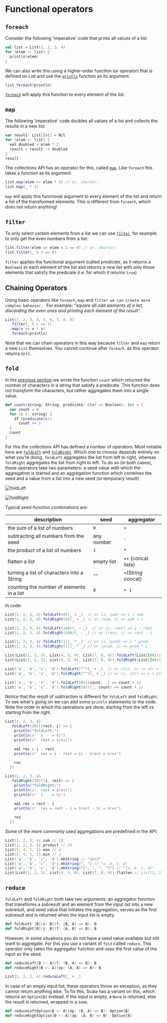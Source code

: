 Functional operators
====================

`foreach`
---------

Consider the following 'imperative' code that prints all values of a list:

```scala
val list = List(1, 2, 3, 4)
for (elem <- list) {
  println(elem)
}
```

We can also write this using a higher-order function (or operator) that is defined on List and use the 
[`println`](http://www.scala-lang.org/api/current/index.html#scala.Predef$@println(x:Any):Unit) 
function as its argument:

```scala
list.foreach(println)
```

[`foreach`](http://www.scala-lang.org/api/current/index.html#scala.collection.immutable.List@foreach(f:A=%3EUnit):Unit)
will apply this function to every element of the list.


`map`
-----

The following 'imperative' code doubles all values of a list and collects the results in a new list:

```scala
var result: List[Int] = Nil
for (elem <- list) {
  val doubled = elem * 2
  result = result :+ doubled
}
result
```

The collections API has an operator for this, called 
[`map`](http://www.scala-lang.org/api/current/index.html#scala.collection.immutable.List@map[B](f:A=%3EB):scala.collection.TraversableOnce[B]). 
Like `foreach` this takes a function as its argument.

```scala
list.map(elem => elem * 2) // or, shorter:
list.map(_ * 2) 
```

`map` will apply this functional argument to every element of the list and return a list of the transformed elements. 
This is different from `foreach`, which does not return anything!


`filter`
--------

To only select certain elements from a list we can use 
[`filter`](http://www.scala-lang.org/api/current/index.html#scala.collection.immutable.List@filter(p:A=%3EBoolean):scala.collection.TraversableOnce[A]), 
for example to only get the even numbers from a list:

```scala
list.filter(elem => elem % 2 == 0) // or, shorter:
list.filter(_ % 2 == 0)
```

`filter` applies the functional argument (called *predicate*, as it returns a `Boolean`) to each element of the list and returns 
a new list with only those elements that satisfy the predicate (i.e. for which it returns `true`)


Chaining Operators
------------------

Using basic operators like `foreach`, `map` and `filter we can create more complex behavior. `
For example: *"square all odd elements of a list, discarding the even ones and printing each element of the result"*.

```scala
List(1, 2, 3, 4, 5, 6, 7, 8, 9)
  .filter(_ % 2 == 1)
  .map(x => x * x)
  .foreach(println)
```

Note that we can chain operators in this way because `filter` and `map` return a new `List` themselves. 
You cannot continue after `foreach`, as this operator returns `Unit`.


`fold`
------

In the [previous section](01%20higher-order-functions.md) we wrote the function `count` which returned the number of characters in a 
string that satisfy a predicate. This function does not *transform* the characters, but rather aggregates them into a single value.

```scala
def count(string: String, predicate: Char => Boolean): Int = {
  var count = 0
  for (c <- string) {
    if (predicate(c))
      count += 1
  }
  count
}
```

For this the collections API has defined a number of operators. Most notable here are [`foldLeft`] and [`foldRight`]. Which one to choose 
depends entirely on what you're doing. `foldLeft` aggregates the list from left to right, whereas `foldRight` aggregates the list from 
right to left. To do so (in both cases), these operators take two parameters: a seed value with which the aggregation is started and an 
aggregation function which combines the seed and a value from a list into a new seed (or temporary result).

[`foldLeft`]: http://www.scala-lang.org/api/current/index.html#scala.collection.Traversable@foldLeft[B](z:B\)\(op:\(B,A\)=%3EB):B
[`foldRight`]: http://www.scala-lang.org/api/current/index.html#scala.collection.Traversable@foldRight[B](z:B\)\(op:\(A,B\)=%3EB):B

![foldLeft](https://upload.wikimedia.org/wikipedia/commons/5/5a/Left-fold-transformation.png)

![foldRight](https://upload.wikimedia.org/wikipedia/commons/3/3e/Right-fold-transformation.png)

Typical seed-function combinations are:

 description                                | seed       | aggregator
--------------------------------------------|------------|--------------------
 the sum of a list of numbers               | `0`        | `+`
 subtracting all numbers from the seed      | any number | `-`
 the product of a list of numbers           | `1`        | `*`
 flatten a list                             | empty list | `++` (concat lists)
 turning a list of characters into a String | `""`       | `+`(String concat)
 counting the number of elements in a list  | `0`        | `+ 1`

In code:

```scala
List(1, 2, 3, 4).foldLeft(0)(_ + _)  // or (i, sum) => i + sum
List(1, 2, 3, 4).foldRight(0)(_ + _) // or (sum, i) => sum + i

List(1, 2, 3, 4).foldLeft(100)(_ - _)  // or (i, rest) => i - rest
List(1, 2, 3, 4).foldRight(100)(_ - _) // or (rest, i) => rest - i

List(1, 2, 3, 4).foldLeft(1)(_ * _)  // or (i, prod) => i * prod
List(1, 2, 3, 4).foldRight(1)(_ * _) // or (prod, i) => prod * i

List(List(1, 2, 3), List(4, 5, 6), List(7, 8, 9)).foldLeft(List[Int]())(_ ++ _)  // or (acc, list) => acc ++ list
List(List(1, 2, 3), List(4, 5, 6), List(7, 8, 9)).foldRight(List[Int]())(_ ++ _) // (list, acc) => list ++ acc

List('a', 'b', 'c', 'd').foldLeft("")(_ + _)  // or (str, c) => str + c
List('a', 'b', 'c', 'd').foldRight("")(_ + _) // or (c, str) => c + str

List('a', 'b', 'c', 'd').foldLeft(0)((count, _) => count + 1)
List('a', 'b', 'c', 'd').foldRight(0)((_, count) => count + 1)
```

Notice that the result of subtraction is different for `foldLeft` and `foldRight`. To see what's going on we can add 
some `println` statements to the code. Note the order in which the operations are done, starting from the left vs 
starting from the right.

```scala
List(1, 2, 3, 4)
  .foldLeft(20)((rest, i) => {
    println("foldLeft:")
    println(s"  i    = $i")
    println(s"  rest = $rest")

    val res = i - rest
    println(s"  res = i - rest = $i - $rest = $res")

    res
  })

List(1, 2, 3, 4)
  .foldRight(20)((i, rest) => {
    println("foldRight:")
    println(s"  rest = $rest")
    println(s"  i    = $i")

    val res = rest - i
    println(s"  res = rest - i = $rest - $i = $res")

    res
  })
```

Some of the more commonly used aggregations are predefined in the API:

```scala
List(1, 2, 3, 4).sum // 10
List(1, 2, 3, 4).product // 24
List(3, 4, 1, 2).max // 4
List(3, 4, 1, 2).min // 1
List('a', 'b', 'c', 'd').mkString // "abcd"
List('a', 'b', 'c', 'd').mkString(", ") // "a, b, c, d"
List('a', 'b', 'c', 'd').mkString("[", ", ", "]") // "[a, b, c, d]"
List(List(1, 2, 3), List(4, 5, 6), List(7, 8, 9)).flatten // List(1, 2, 3, 4, 5, 6, 7, 8, 9)
```


`reduce`
--------

`foldLeft` and `foldRight` both take two arguments: an aggregator function that transforms a subresult and 
an element from the input list into a new subresult, and seed value that initiates the aggregation, serves 
as the first subresult and is returned when the input list is empty.

```scala
def foldLeft [B](z: B)(f: (B, A) => B): B
def foldRight[B](z: B)(f: (A, B) => B): B
```

However, in some situations you do not have a seed value available but still want to aggregate. For this 
you use a variant of `fold` called `reduce`. This operator only takes the aggregator function and uses 
the first value of the input as the seed.

```scala
def reduceLeft[B >: A](f: (B, A) => B): B
def reduceRight[B >: A](op: (A, B) => B): B

List(1, 2, 3, 4).reduceLeft(_ + _)
```

In case of an empty input list, these operators throw an exception, as they cannot return anything else. 
To fix this, Scala has a variant on this, which returns an `Option[B]` instead. If the input is empty, 
a `None` is returned, else the result is returned, wrapped in a `Some`.

```scala
def reduceLeftOption[B >: A](op: (B, A) => B): Option[B]
def reduceRightOption[B >: A](op: (A, B) => B): Option[B]
```

